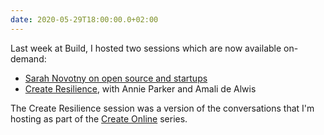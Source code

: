 ```yaml
---
date: 2020-05-29T18:00:00.0+02:00
---
```


Last week at Build, I hosted two sessions which are now available on-demand:

* [Sarah Novotny on open source and startups](https://mybuild.microsoft.com/sessions/76e9de15-7bac-4e00-8997-0ecbcb26f779)
* [Create Resilience](https://mybuild.microsoft.com/sessions/565b2a5c-94c9-4080-a64b-6a99653a6db9), with Annie Parker and Amali de Alwis

The Create Resilience session was a version of the conversations that I'm hosting as part of the [Create Online](https://aka.ms/create) series.